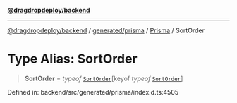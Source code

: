 [**@dragdropdeploy/backend**](../../../../../README.md)

***

[@dragdropdeploy/backend](../../../../../README.md) / [generated/prisma](../../../README.md) / [Prisma](../README.md) / SortOrder

# Type Alias: SortOrder

> **SortOrder** = *typeof* [`SortOrder`](../variables/SortOrder.md)\[keyof *typeof* [`SortOrder`](../variables/SortOrder.md)\]

Defined in: backend/src/generated/prisma/index.d.ts:4505
